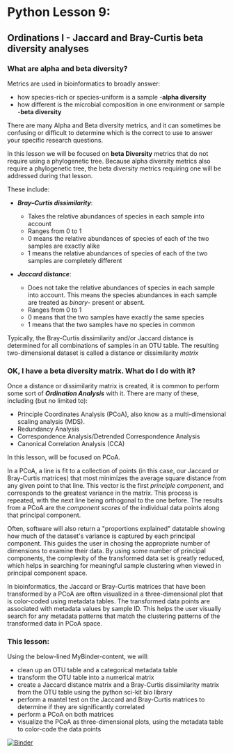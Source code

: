 # Python Lesson 9: 

## Ordinations I - Jaccard and Bray-Curtis beta diversity analyses

### What are alpha and beta diversity?

Metrics are used in bioinformatics to broadly answer:

- how species-rich or species-uniform is a sample -**alpha diversity**
- how different is the microbial composition in one environment or sample -**beta diversity**

There are many Alpha and Beta diversity metrics, and it can sometimes be confusing or difficult to determine which is the correct to use to answer your specific research questions.

In this lesson we will be focused on **beta Diversity** metrics that do not require using a phylogenetic tree. 
Because alpha diversity metrics also require a phylogenetic tree, the beta diversity metrics requiring one will be addressed during that lesson. 

These include:

- ***Bray–Curtis dissimilarity***:
  - Takes the relative abundances of species in each sample into account
  - Ranges from 0 to 1
  - 0 means the relative abundances of species of each of the two samples are exactly alike
  - 1 means the relative abundances of species of each of the two samples are completely different
  
- ***Jaccard distance***:
  - Does not take the relative abundances of species in each sample into account. This means the species abundances in each sample are treated as *binary*- present or absent.
  - Ranges from 0 to 1
  - 0 means that the two samples have exactly the same species
  - 1 means that the two samples have no species in common
  
Typically, the Bray-Curtis dissimilarity and/or Jaccard distance is determined for all combinations of samples in an OTU table. The resulting two-dimensional dataset is called a distance or dissimilarity *matrix*

### OK, I have a beta diversity matrix. What do I do with it?
 
Once a distance or dissimilarity matrix is created, it is common to perform some sort of ***Ordination Analysis*** with it. 
There are many of these, including (but no limited to): 

 - Principle Coordinates Analysis (PCoA), also know as a multi-dimensional scaling analysis (MDS).
 - Redundancy Analysis
 - Correspondence Analysis/Detrended Correspondence Analysis
 - Canonical Correlation Analysis (CCA)
 
 In this lesson, will be focused on PCoA. 
 
 In a PCoA, a line is fit to a collection of points (in this case, our Jaccard or Bray-Curtis matrices) that most minimizes the average square distance from any   given point to that line. This vector is the first *principle component*, and corresponds to the greatest variance in the matrix. This process is repeated, with the next line being orthogonal to the one before. The results from a PCoA are the *component scores* of the individual data points along that principal component. 
 
Often, software will also return a "proportions explained" datatable showing how much of the dataset's variance is captured by each principal component. This guides the user in chosing the appropriate number of dimensions to examine their data. By using some number of principal components, the complexity of the transformed data set is greatly reduced, which helps in searching for meaningful sample clustering when viewed in principal component space. 

In bioinformatics, the Jaccard or Bray-Curtis matrices that have been transformed by a PCoA are often visualized in a three-dimensional plot that is color-coded using metadata tables. The transformed data points are associated with metadata values by sample ID. This helps the user visually search for any metadata patterns that match the clustering patterns of the transformed data in PCoA space.
 
 
### This lesson:
Using the below-lined MyBinder-content, we will:

- clean up an OTU table and a categorical metadata table
- transform the OTU table into a numerical matrix
- create a Jaccard distance matrix and a Bray-Curtis dissimilarity matrix from the OTU table using the python sci-kit bio library
- perform a mantel test on the Jaccard and Bray-Curtis matrices to determine if they are significantly correlated
- perform a PCoA on both matrices
- visualize the PCoA as three-dimensional plots, using the metadata table to color-code the data points




[![Binder](https://mybinder.org/badge_logo.svg)](https://mybinder.org/v2/gh/biovcnet/topic-python-Lesson9-bindercontent/master)
